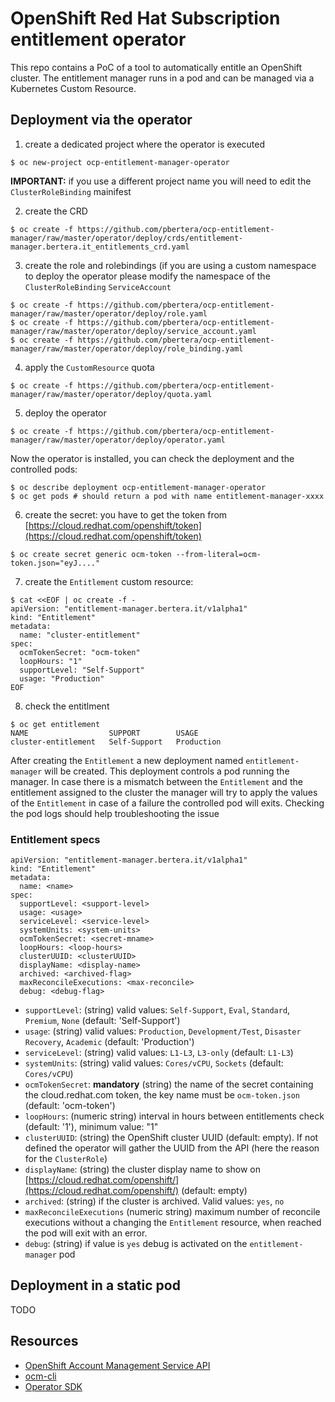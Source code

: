 # OpenShift Red Hat Subscription entitlement operator

This repo contains a PoC of a tool to automatically entitle an OpenShift cluster. The entitlement manager runs in a pod and can be managed via a Kubernetes Custom Resource.

## Deployment via the operator

1. create a dedicated project where the operator is executed

```
$ oc new-project ocp-entitlement-manager-operator
```

**IMPORTANT:** if you use a different project name you will need to edit the `ClusterRoleBinding` mainifest

2. create the CRD

```
$ oc create -f https://github.com/pbertera/ocp-entitlement-manager/raw/master/operator/deploy/crds/entitlement-manager.bertera.it_entitlements_crd.yaml
```

3. create the role and rolebindings (if you are using a custom namespace to deploy the operator please modify the namespace of the `ClusterRoleBinding` `ServiceAccount`

```
$ oc create -f https://github.com/pbertera/ocp-entitlement-manager/raw/master/operator/deploy/role.yaml
$ oc create -f https://github.com/pbertera/ocp-entitlement-manager/raw/master/operator/deploy/service_account.yaml
$ oc create -f https://github.com/pbertera/ocp-entitlement-manager/raw/master/operator/deploy/role_binding.yaml
```

4. apply the `CustomResource` quota

```
$ oc create -f https://github.com/pbertera/ocp-entitlement-manager/raw/master/operator/deploy/quota.yaml
```

5. deploy the operator

```
$ oc create -f https://github.com/pbertera/ocp-entitlement-manager/raw/master/operator/deploy/operator.yaml
```

Now the operator is installed, you can check the deployment and the controlled pods:

```
$ oc describe deployment ocp-entitlement-manager-operator
$ oc get pods # should return a pod with name entitlement-manager-xxxx
```

6. create the secret: you have to get the token from [https://cloud.redhat.com/openshift/token](https://cloud.redhat.com/openshift/token)

```
$ oc create secret generic ocm-token --from-literal=ocm-token.json="eyJ...."
```

7. create the `Entitlement` custom resource:

```
$ cat <<EOF | oc create -f -
apiVersion: "entitlement-manager.bertera.it/v1alpha1"
kind: "Entitlement"
metadata:
  name: "cluster-entitlement"
spec:
  ocmTokenSecret: "ocm-token"
  loopHours: "1"
  supportLevel: "Self-Support"
  usage: "Production"
EOF
```

8. check the entitlment

```
$ oc get entitlement
NAME                  SUPPORT        USAGE
cluster-entitlement   Self-Support   Production
```

After creating the `Entitlement` a new deployment named `entitlement-manager` will be created. This deployment controls a pod running the manager.
In case there is a mismatch between the `Entitlement` and the entitlement assigned to the cluster the manager will try to apply the values of the `Entitlement` in case of a failure the controlled pod will exits.
Checking the pod logs should help troubleshooting the issue


### Entitlement specs

```
apiVersion: "entitlement-manager.bertera.it/v1alpha1"
kind: "Entitlement"
metadata:
  name: <name>
spec:
  supportLevel: <support-level>
  usage: <usage>
  serviceLevel: <service-level>
  systemUnits: <system-units>
  ocmTokenSecret: <secret-mname>
  loopHours: <loop-hours>
  clusterUUID: <clusterUUID>
  displayName: <display-name>
  archived: <archived-flag>
  maxReconcileExecutions: <max-reconcile>
  debug: <debug-flag>
```

- `supportLevel`: (string) valid values: `Self-Support`, `Eval`, `Standard`, `Premium`, `None` (default: 'Self-Support')
- `usage`: (string) valid values: `Production`, `Development/Test`, `Disaster Recovery`, `Academic` (default: 'Production')
- `serviceLevel`: (string) valid values: `L1-L3`, `L3-only` (default: `L1-L3`)
- `systemUnits`: (string) valid values: `Cores/vCPU`, `Sockets` (default: `Cores/vCPU`)
- `ocmTokenSecret`: **mandatory** (string) the name of the secret containing the cloud.redhat.com token, the key name must be `ocm-token.json` (default: 'ocm-token')
- `loopHours`: (numeric string) interval in hours between entitlements check (default: '1'), minimum value: "1"
- `clusterUUID`: (string) the OpenShift cluster UUID (default: empty). If not defined the operator will gather the UUID from the API (here the reason for the `ClusterRole`)
- `displayName`: (string) the cluster display name to show on [https://cloud.redhat.com/openshift/](https://cloud.redhat.com/openshift/) (default: empty)
- `archived`: (string) if the cluster is archived. Valid values: `yes`, `no`
- `maxReconcileExecutions` (numeric string) maximum number of reconcile executions without a changing the `Entitlement` resource, when reached the pod will exit with an error.
- `debug`: (string) if value is `yes` debug is activated on the `entitlement-manager` pod

## Deployment in a static pod

TODO

## Resources

- [OpenShift Account Management Service API](https://api.openshift.com/?urls.primaryName=Accounts%20management%20service)
- [ocm-cli](https://github.com/openshift-online/ocm-cli)
- [Operator SDK](https://sdk.operatorframework.io/)
